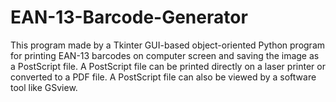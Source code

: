 # EAN-13-Barcode-Generator
This program made by a Tkinter GUI-based object-oriented Python program for printing EAN-13 barcodes on computer screen and saving the image as a  PostScript file. A PostScript file can be printed directly on a laser printer or converted to  a PDF file. A PostScript file can also be viewed by a software tool like GSview.
